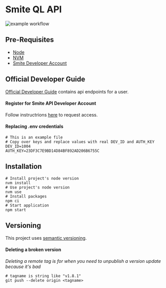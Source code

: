 # Smite QL API

![example workflow](https://github.com/github/docs/actions/workflows/unit-tests.yml/badge.svg)

## Pre-Requisites

- [Node](https://nodejs.org/en/)
- [NVM](https://npm.github.io/installation-setup-docs/installing/using-a-node-version-manager.html)
- [Smite Developer Account](https://www.hirezstudios.com/)

## Official Developer Guide

[Official Developer Guide](https://webcdn.hirezstudios.com/hirez-studios/legal/smite-api-developer-guide.pdf) contains api endpoints for a user.

#### Register for Smite API Developer Account

Follow instructrions [here](https://fs12.formsite.com/HiRez/form48/secure_index.html) to request access.

#### Replacing **.env** credentials

```
# This is an example file
# Copy over keys and replace values with real DEV_ID and AUTH_KEY
DEV_ID=1004
AUTH_KEY=23DF3C7E9BD14D84BF892AD206B6755C
```

## Installation

```
# Install project's node version
nvm install
# Use project's node version
nvm use
# Install packages
npm ci
# Start application
npm start
```

## Versioning

This project uses [semantic versioning](https://semver.org/).

#### Deleting a broken version

_Deleting a remote tag is for when you need to unpublish a version update because it's bad_

```
# tagname is string like "v1.8.1"
git push --delete origin <tagname>
```
